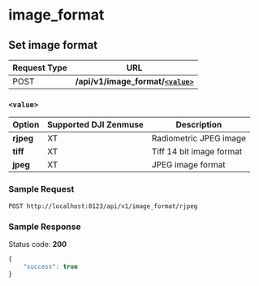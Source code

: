 image_format
=====

Set image format
-----------------

Request Type | URL
-------------|-----
POST | **/api/v1/image_format/[`<value>`](#-value-)**


### `<value>`

Option | Supported DJI Zenmuse | Description
-------|-----------------------|------------
**rjpeg** | XT | Radiometric JPEG image
**tiff**  | XT | Tiff 14 bit image format
**jpeg**  | XT | JPEG image format

### Sample Request

```http
POST http://localhost:8123/api/v1/image_format/rjpeg
```

### Sample Response

Status code: **200**

```javascript
{
    "success": true
}
```
